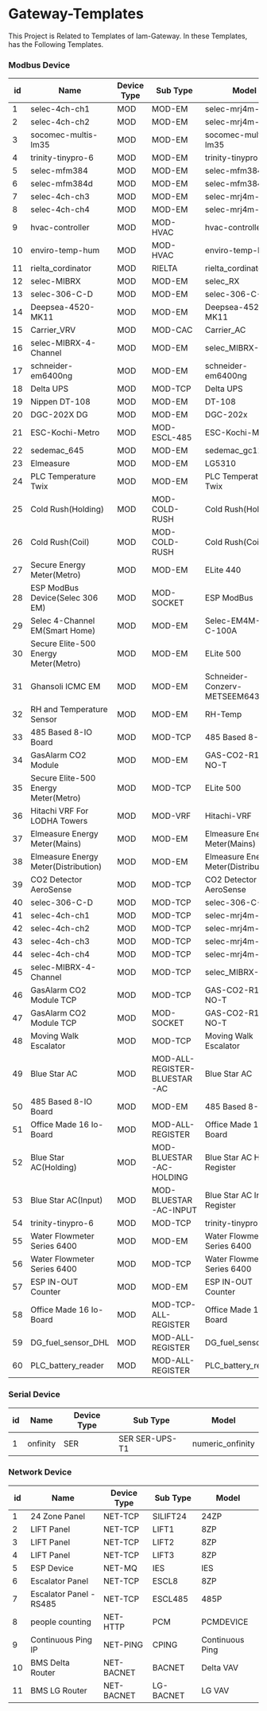 # Gateway-Templates

This Project is Related to Templates of Iam-Gateway.
In these Templates, has the Following Templates.


### Modbus Device

| id  | 	 Name                  	 | Device Type | 	 Sub Type    | 	 Model               |
|-----|---------------------------|-------------|---------------|-----------------------|
| 1	  | selec-4ch-ch1             | 	 MOD       | 	 MOD-EM      | 	 selec-mrj4m-quad    |
| 2	  | selec-4ch-ch2             | 	 MOD       | 	 MOD-EM      | 	 selec-mrj4m-quad    |
| 3	  | socomec-multis-lm35       | 	 MOD       | 	 MOD-EM      | 	 socomec-multis-lm35 |
| 4	  | trinity-tinypro-6         | 	 MOD       | 	 MOD-EM      | 	 trinity-tinypro-6   |
| 5	  | selec-mfm384              | 	 MOD       | 	 MOD-EM      | 	 selec-mfm384        |
| 6	  | selec-mfm384d             | 	 MOD       | 	 MOD-EM      | 	 selec-mfm384d       |
| 7   | 	 selec-4ch-ch3           | 	 MOD       | 	 MOD-EM      | 	 selec-mrj4m-quad    |
| 8   | 	 selec-4ch-ch4           | 	 MOD       | 	 MOD-EM      | 	 selec-mrj4m-quad    |
| 9   | 	 hvac-controller         | 	 MOD       | 	 MOD-HVAC    | 	 hvac-controller     |
| 10  | 	 enviro-temp-hum         | 	 MOD       | 	 MOD-HVAC    | 	 enviro-temp-hum     |
| 11	 | rielta_cordinator         | 	 MOD       | 	 RIELTA      | 	 rielta_cordinator   |
| 12  | 	 selec-MIBRX             | 	 MOD       | 	 MOD-EM      | 	 selec_RX            |
| 13	 | selec-306-C-D             | MOD         | 	 MOD-EM      | 	 selec-306-C-D       |
| 14	 | Deepsea-4520-MK11         | 	 MOD       | 	 MOD-EM      | 	 Deepsea-4520-MK11   |
| 15	 | Carrier_VRV               | 	 MOD       | 	 MOD-CAC     | 	 Carrier_AC          |
| 16	 | selec-MIBRX-4-Channel     | 	 MOD       | 	 MOD-EM      | 	 selec_MIBRX-4Ch     |
| 17	 | schneider-em6400ng        | 	 MOD       | 	 MOD-EM      | 	 schneider-em6400ng  |
| 18  | Delta UPS                 | MOD         | MOD-TCP       | Delta UPS             |
| 19  | Nippen DT-108             | MOD         | MOD-EM        | DT-108                |
| 20  | DGC-202X DG               | MOD         | MOD-EM        | DGC-202x              |
| 21  | ESC-Kochi-Metro           | MOD         | MOD-ESCL-485  | ESC-Kochi-Metro       |
| 22  | sedemac_645               | MOD         | MOD-EM        | sedemac_gc1111        |
| 23  | Elmeasure                 | MOD         | MOD-EM        | LG5310                |
| 24  | PLC Temperature Twix      | MOD         | MOD-EM        | PLC Temperature Twix  |
| 25  | Cold Rush(Holding)        | MOD         | MOD-COLD-RUSH | Cold Rush(Holding)    |
| 26  | Cold Rush(Coil)           | MOD         | MOD-COLD-RUSH | Cold Rush(Coil)       |
| 27 | Secure Energy Meter(Metro)           | MOD           | MOD-EM        | ELite 440                            |
| 28 | ESP ModBus Device(Selec 306 EM)      | MOD           | MOD-SOCKET    | ESP ModBus                           |
| 29 | Selec 4-Channel EM(Smart Home)       | MOD           | MOD-EM        | Selec-EM4M-3P-C-100A                 |
| 30 | Secure Elite-500 Energy Meter(Metro) | MOD           | MOD-EM        | ELite 500                            |
| 31 | Ghansoli ICMC EM                     | MOD           | MOD-EM        | Schneider-Conzerv-METSEEM6438H       |
| 32 | RH and Temperature Sensor            | MOD           | MOD-EM        | RH-Temp                              |
| 33 | 485 Based 8-IO Board                 | MOD           | MOD-TCP       | 485 Based 8-IO                       |
| 34 | GasAlarm CO2 Module                  | MOD           | MOD-EM        | GAS-CO2-R111-NO-T                    |
| 35 | Secure Elite-500 Energy Meter(Metro) | MOD           | MOD-TCP       | ELite 500                            |
| 36 | Hitachi VRF For LODHA Towers         | MOD           | MOD-VRF       | Hitachi-VRF                          |
| 37 | Elmeasure Energy Meter(Mains)        | MOD           | MOD-EM        | Elmeasure Energy Meter(Mains)        |
| 38 | Elmeasure Energy Meter(Distribution) | MOD           | MOD-EM        | Elmeasure Energy Meter(Distribution) |
| 39 | CO2 Detector AeroSense               | MOD           | MOD-TCP       | CO2 Detector AeroSense               |
| 40 | selec-306-C-D                        | MOD           | MOD-TCP       | selec-306-C-D                        |
| 41 | selec-4ch-ch1                        | MOD           | MOD-TCP       | selec-mrj4m-quad                     |
| 42 | selec-4ch-ch2                        | MOD           | MOD-TCP       | selec-mrj4m-quad                     |
| 43 | selec-4ch-ch3                        | MOD           | MOD-TCP       | selec-mrj4m-quad                     |
| 44 | selec-4ch-ch4                        | MOD           | MOD-TCP       | selec-mrj4m-quad                     |
| 45 | selec-MIBRX-4-Channel                | MOD           | MOD-TCP       | selec_MIBRX-4Ch                      |
| 46 | GasAlarm CO2 Module TCP              | MOD           | MOD-TCP       | GAS-CO2-R111-NO-T                    |
| 47 | GasAlarm CO2 Module TCP              | MOD           | MOD-SOCKET    | GAS-CO2-R111-NO-T                    |
| 48 | Moving Walk Escalator                | MOD           | MOD-TCP       | Moving Walk Escalator                |
| 49 | Blue Star AC                         | MOD           | MOD-ALL-REGISTER-BLUESTAR-AC | Blue Star AC                         |
| 50 | 485 Based 8-IO Board                 | MOD           | MOD-EM                       | 485 Based 8-IO                       |
| 51 | Office Made 16 Io-Board              | MOD           | MOD-ALL-REGISTER             | Office Made 16 Io-Board              |
| 52 | Blue Star AC(Holding)                | MOD           | MOD-BLUESTAR-AC-HOLDING      | Blue Star AC Holding Register        |
| 53 | Blue Star AC(Input)                  | MOD           | MOD-BLUESTAR-AC-INPUT        | Blue Star AC Input Register          |
| 54 | trinity-tinypro-6                    | MOD           | MOD-TCP                      | trinity-tinypro-6                    |
| 55 | Water Flowmeter Series 6400          | MOD           | MOD-EM                       | Water Flowmeter Series 6400          |
| 56 | Water Flowmeter Series 6400          | MOD           | MOD-TCP                      | Water Flowmeter Series 6400          |
| 57 | ESP IN-OUT Counter                   | MOD           | MOD-EM                       | ESP IN-OUT Counter                   |
| 58 | Office Made 16 Io-Board              | MOD           | MOD-TCP-ALL-REGISTER         | Office Made 16 Io-Board              |
| 59 | DG_fuel_sensor_DHL                   | MOD           | MOD-ALL-REGISTER             | DG_fuel_sensor_DHL                   |
| 60 | PLC_battery_reader                   | MOD           | MOD-ALL-REGISTER             | PLC_battery_reader                   |


### Serial Device

| id  | 	 Name                  	 | Device Type | 	 Sub Type      | 	 Model           |
|-----|---------------------------|-------------|-----------------|-------------------|
| 1   | 	onfinity                 | SER         | 	SER	SER-UPS-T1 | 	numeric_onfinity |


### Network Device

| id  | 	 Name                  	   | Device Type | 	 Sub Type | 	 Model |
|-----|-----------------------------|-------------|------------|---------|
| 1   | 	 24 Zone Panel             | 	 NET-TCP   | 	 SILIFT24 | 	 24ZP  | 
| 2   | 	 LIFT Panel                | 	 NET-TCP   | 	 LIFT1    | 	 8ZP   |  
| 3   | 	 LIFT Panel                | 	 NET-TCP   | 	 LIFT2    | 	 8ZP   |   
| 4   | 	 LIFT Panel                | 	 NET-TCP   | 	 LIFT3    | 	 8ZP   | 
| 5   | 	 ESP Device                | 	 NET-MQ    | 	 IES      | 	 IES   |   
| 6   | 	 Escalator Panel           | 	 NET-TCP   | 	 ESCL8    | 	 8ZP   |    
| 7   | 	 Escalator Panel - RS485 	 | NET-TCP     | 	 ESCL485  | 	 485P  | 
| 8  | people counting         | NET-HTTP      | PCM        | PCMDEVICE       |
| 9  | Continuous Ping IP      | NET-PING      | CPING      | Continuous Ping |
| 10 | BMS Delta Router        | NET-BACNET    | BACNET     | Delta VAV       |
| 11 | BMS LG Router           | NET-BACNET    | LG-BACNET  | LG VAV          |


